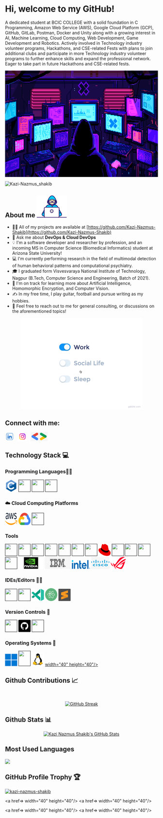 <h1 align="left"> Hi, welcome to my GitHub!</h1>

<p>A dedicated student at BCIC COLLEGE with a solid foundation in C Programming, Amazon Web Service (AWS), Google Cloud Platform (GCP), GitHub, GitLab, Postman, Docker and Unity along with a growing interest in AI, Machine Learning, Cloud Computing, Web Development, Game Development and Robotics. Actively involved in Technology industry volunteer programs, Hackathons, and CSE-related Fests with plans to join additional clubs and participate in more Technology industry volunteer programs to further enhance skills and expand the professional network. Eager to take part in future Hackathons and CSE-related fests.
</p>

<p><img align="center" alt="Coding" width="1000" height=350 src="https://github.com/Kazi-Nazmus-Shakib/Kazi-Nazmus-Shakib/blob/main/Mastermind.gif"></p>
<p align="left"> <img src="https://komarev.com/ghpvc/?username=Kazi-Nazmus-Shakib&label=Profile%20views&color=0e75b6&style=flat" alt="Kazi-Nazmus_shakib" /> </p>
 <h2 align="left">About me <img src="https://github.com/Kazi-Nazmus-Shakib/Kazi-Nazmus-Shakib/blob/main/Logo%201.gif" width="100"></h2>

- 👨‍💻 All of my projects are available at [https://github.com/Kazi-Nazmus-Shakib](https://github.com/Kazi-Nazmus-Shakib)
- 💬 Ask me about **DevOps & Cloud DevOps**
- 💡   I'm a software developer and researcher by profession, and an incoming MS in Computer Science (Biomedical Informatics) student at Arizona State University!
- 💻  I'm currently performing research in the field of multimodal detection of human behavioral patterns and computational psychiatry.
- 🎓 I graduated form Visvesvaraya National Institute of Technology, Nagpur (B.Tech, Computer Science and Engineering, Batch of 2021).
- 🌱  I'm on track for learning more about Artificial Intelligence, Homomorphic Encryption, and Computer Vision.
- ✍️  In my free time, I play guitar, football and pursue writing as my hobbies.
- 💬  Feel free to reach out to me for general consulting, or discussions on the aforementioned topics!

<p>
<p align="center">  <img src="https://github.com/Kazi-Nazmus-Shakib/Kazi-Nazmus-Shakib/blob/main/Images/life_balance.gif" width="400"> 
</p>
<h2 align="left">Connect with me:</h2>

<p align="left">
<a href="https://www.linkedin.com/in/kazinazmusshakib21/"><img height="30" src="https://github.com/Kazi-Nazmus-Shakib/Kazi-Nazmus-Shakib/blob/main/Images/LinkedIn.png"></a>&nbsp;&nbsp;
<a href="https://www.instagram.com/nazmus_shakib115?igsh=MXg2ajI5NG81Y2MxNw=="><img height="30" src="https://github.com/Kazi-Nazmus-Shakib/Kazi-Nazmus-Shakib/blob/main/Images/Instagram.png"></a>&nbsp;&nbsp;
<a href="https://g.dev/Kazi-Nazmus-Shakib"><img height="30" src= "https://github.com/Kazi-Nazmus-Shakib/Kazi-Nazmus-Shakib/blob/main/Images/GoogleDev.png"></a>&nbsp;&nbsp;
 </p>


## Technology Stack 💻

### Programming Languages👨‍💻

<p align="left">
 <a title="C" href="https://www.cprogramming.com/" target="_blank" rel="noreferrer"><img src="https://raw.githubusercontent.com/devicons/devicon/master/icons/c/c-original.svg" alt="c" width="40" height="40"/></a>
 <a href=><img src="https://cdn.jsdelivr.net/gh/devicons/devicon@latest/icons/c/c-original.svg" width="40" height="40"/></a>      
 <a href=><img src="https://cdn.jsdelivr.net/gh/devicons/devicon@latest/icons/python/python-original.svg" width="40" height="40" /></a>
 <a href=><img src="https://cdn.jsdelivr.net/gh/devicons/devicon@latest/icons/bash/bash-original.svg"  width="40" height="40"/></a>
</p>

### ☁️ Cloud Computing Platforms
<p align="left">           
 <a href=><img src="https://github.com/Kazi-Nazmus-Shakib/Kazi-Nazmus-Shakib/blob/main/Images/AWS%20Logo.png" width="40" height="40"/></a> 
<a href=><img src="https://github.com/Kazi-Nazmus-Shakib/Kazi-Nazmus-Shakib/blob/main/Images/Google%20Cloud%20Logo.png "width="40" height="40"/></a> 
<a href=><img src="https://cdn.jsdelivr.net/gh/devicons/devicon@latest/icons/azure/azure-original.svg" width="40" height="40"/></a> 
</p>

### Tools
<p align="left"> 
<a href=><img src="https://cdn.jsdelivr.net/gh/devicons/devicon@latest/icons/unity/unity-original.svg"width="40" height="40"/></a>
<a href=><img src="https://cdn.jsdelivr.net/gh/devicons/devicon@latest/icons/docker/docker-original.svg" width="40" height="40"/></a>
<a href=><img src="https://cdn.jsdelivr.net/gh/devicons/devicon@latest/icons/kubernetes/kubernetes-original.svg"width="40" height="40"/></a>
<a href=><img src="https://cdn.jsdelivr.net/gh/devicons/devicon@latest/icons/digitalocean/digitalocean-original-wordmark.svg" width="40" height="40"/></a>
<a href=><img src="https://cdn.jsdelivr.net/gh/devicons/devicon@latest/icons/postman/postman-original.svg"width="40" height="40"/></a>
<a href=><img src="https://cdn.jsdelivr.net/gh/devicons/devicon@latest/icons/tensorflow/tensorflow-original.svg"width="40" height="40"/></a> 
<a href=><img src="https://cdn.jsdelivr.net/gh/devicons/devicon@latest/icons/firebase/firebase-original.svg" width="40" height="40"/></a>
<a href=><img src="https://github.com/Kazi-Nazmus-Shakib/Kazi-Nazmus-Shakib/blob/main/Images/Red%20Hat%20Logo.png" width="40" height="40"/></a>
<a href=><img src="https://cdn.jsdelivr.net/gh/devicons/devicon@latest/icons/notion/notion-original.svg"  width="40" height="40"/></a>
<a href=><img src="https://cdn.jsdelivr.net/gh/devicons/devicon@latest/icons/salesforce/salesforce-original.svg" width="40" height="40"/></a>
<a href=><img src="https://cdn.jsdelivr.net/gh/devicons/devicon@latest/icons/kaggle/kaggle-original.svg" width="40" height="40"/></a>
<a href=><img src="https://cdn.jsdelivr.net/gh/devicons/devicon@latest/icons/slack/slack-original.svg" width="40" height="40"/></a>
<a href=><img src="https://github.com/Kazi-Nazmus-Shakib/Kazi-Nazmus-Shakib/blob/main/Images/Nvidia%20Logo.png" width="83" height="40"/></a>
<a href=><img src="https://github.com/Kazi-Nazmus-Shakib/Kazi-Nazmus-Shakib/blob/main/Images/IBM%20Logo.png" width="85" height="40"/></a>
<a href=><img src="https://github.com/Kazi-Nazmus-Shakib/Kazi-Nazmus-Shakib/blob/main/Images/Intel%20Logo.png"  width="60" height="30"/></a>         
<a href=><img src="https://github.com/Kazi-Nazmus-Shakib/Kazi-Nazmus-Shakib/blob/main/Images/CISCO%20Logo.png"  width="60" height="40"/></a>
<a href=><img src="https://github.com/Kazi-Nazmus-Shakib/Kazi-Nazmus-Shakib/blob/main/Images/ASUS%20ROG%20Logo.png" width="50" height="40"/></a>

### IDEs/Editors 👨‍🔧
<p align="left"> 
  <a href=><img src="https://cdn.jsdelivr.net/gh/devicons/devicon@latest/icons/visualstudio/visualstudio-original.svg" width="40" height="40"/></a>
  <a href=><img src="https://cdn.jsdelivr.net/gh/devicons/devicon@latest/icons/vscode/vscode-original.svg" width="40" height="40"/></a>
<a href=><img src="https://github.com/Kazi-Nazmus-Shakib/Kazi-Nazmus-Shakib/blob/main/Images/Visual%20Studio%20Code%20Insiders.png" width="40" height="40"/></a>
 <a href=><img src="https://github.com/Kazi-Nazmus-Shakib/Kazi-Nazmus-Shakib/blob/main/Images/Atom%20Logo.png" width="40" height="42"/></a>
 <a href=><img src="https://github.com/Kazi-Nazmus-Shakib/Kazi-Nazmus-Shakib/blob/main/Images/Sublime%20Text%20Logo.png"  width="40" height="40"/></a>

### Version Controls 🔧
<p align="left"> 
 <a href=><img src="https://cdn.jsdelivr.net/gh/devicons/devicon@latest/icons/git/git-original.svg"  width="40" height="40"/></a>
 <a href=><img src="https://github.com/Kazi-Nazmus-Shakib/Kazi-Nazmus-Shakib/blob/main/Images/GitHub%20Logo.png"width="40" height="40"/></a>
 <a href=><img src="https://cdn.jsdelivr.net/gh/devicons/devicon@latest/icons/gitlab/gitlab-original.svg" width="40" height="40"/></a>

### Operating Systems 🐧
 <p align="left"> 
   <a href=><img src="https://github.com/Kazi-Nazmus-Shakib/Kazi-Nazmus-Shakib/blob/main/Images/Windows%20Logo.png" width="40" height="40"/></a>
    <a href=> 
            <img src="https://cdn.jsdelivr.net/gh/devicons/devicon@latest/icons/android/android-original.svg" width="40" height="50"/></a>
    <a href=><img src="https://github.com/Kazi-Nazmus-Shakib/Kazi-Nazmus-Shakib/blob/main/Images/Linux%20Logo.png"  width="40" height="45"/></a>
    <a href=>  width="40" height="40"/></a>

## Github Contributions 📈
<br>
<p align='center'>
<a href="https://git.io/streak-stats"><img src="https://streak-stats.demolab.com?user=Kazi-Nazmus-Shakib&theme=dark&date_format=M%20j%5B%2C%20Y%5D&ring=00FFFF&currStreakLabel=00FFFF&stroke=808080&fire=00FFFF&background=202020" alt="GitHub Streak" /></a> </p>


## Github Stats 📊
<p align="center">
 <a href="https://github.com/Kazi-Nazmus-Shakib/Kazi-Nazmus-Shakib"><img alt="Kazi Nazmus Shakib's GitHub Stats" src="https://github-readme-stats.vercel.app/api?username=Kazi-Nazmus-Shakib&show_icons=true&theme=github_dark&rank_icon=github"></a> </p>
      
## Most Used Languages
<p align="center">
 <p align="left">
 <a href="https://github.com/Kazi-Nazmus-Shakib/convoychat">
  <img height=200 align="center" src="https://github-readme-stats.vercel.app/api/top-langs?username=Kazi-Nazmus-Shakib&layout=compact&show_icons=true&theme=github_dark&rank_icon=github" /> </a> </p>

## GitHub Profile Trophy 🏆
<p align="center">
<p align="left"> 
<a href="https://github.com/ryo-ma/github-profile-trophy"><img src="https://github-profile-trophy.vercel.app/?username=kazi-nazmus-shakib&theme=algolia&column=3&margin-w=15&margin-h=15" alt="kazi-nazmus-shakib" /></a> </p>











 
  <a href=>  width="40" height="40"/></a>
  <a href=>  width="40" height="40"/></a>


















<a href=>  width="40" height="40"/></a>
<a href=>  width="40" height="40"/></a>
















